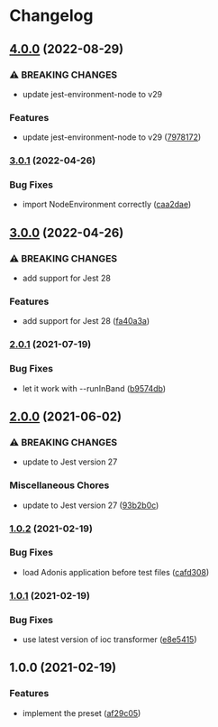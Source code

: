 # Changelog

## [4.0.0](https://github.com/zakodium/adonis-jest/compare/v3.0.1...v4.0.0) (2022-08-29)


### ⚠ BREAKING CHANGES

* update jest-environment-node to v29

### Features

* update jest-environment-node to v29 ([7978172](https://github.com/zakodium/adonis-jest/commit/79781724813c70509a672581a73b76642df53b4e))

### [3.0.1](https://www.github.com/zakodium/adonis-jest/compare/v3.0.0...v3.0.1) (2022-04-26)


### Bug Fixes

* import NodeEnvironment correctly ([caa2dae](https://www.github.com/zakodium/adonis-jest/commit/caa2dae9f57697cf875f1b8ba4295affa1adfd1f))

## [3.0.0](https://www.github.com/zakodium/adonis-jest/compare/v2.0.1...v3.0.0) (2022-04-26)


### ⚠ BREAKING CHANGES

* add support for Jest 28

### Features

* add support for Jest 28 ([fa40a3a](https://www.github.com/zakodium/adonis-jest/commit/fa40a3ad67f39cfa4fffe62be44037f9c5f3a404))

### [2.0.1](https://www.github.com/zakodium/adonis-jest/compare/v2.0.0...v2.0.1) (2021-07-19)


### Bug Fixes

* let it work with --runInBand ([b9574db](https://www.github.com/zakodium/adonis-jest/commit/b9574dbb4f0da5ba5b002bb041eb3ae5e294619f))

## [2.0.0](https://www.github.com/zakodium/adonis-jest/compare/v1.0.2...v2.0.0) (2021-06-02)


### ⚠ BREAKING CHANGES

* update to Jest version 27

### Miscellaneous Chores

* update to Jest version 27 ([93b2b0c](https://www.github.com/zakodium/adonis-jest/commit/93b2b0cdd1e4a9e439c5e99788175a592c995164))

### [1.0.2](https://www.github.com/zakodium/adonis-jest/compare/v1.0.1...v1.0.2) (2021-02-19)


### Bug Fixes

* load Adonis application before test files ([cafd308](https://www.github.com/zakodium/adonis-jest/commit/cafd30832bd7740ca000819d85a203bc25c0607c))

### [1.0.1](https://www.github.com/zakodium/adonis-jest/compare/v1.0.0...v1.0.1) (2021-02-19)


### Bug Fixes

* use latest version of ioc transformer ([e8e5415](https://www.github.com/zakodium/adonis-jest/commit/e8e54156eb7a78de494e1efb928c9dde64de2d9a))

## 1.0.0 (2021-02-19)


### Features

* implement the preset ([af29c05](https://www.github.com/zakodium/adonis-jest/commit/af29c05e9e192bdd98b9718495615800770b48e6))

